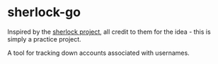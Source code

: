 # sherlock-go
Inspired by the [sherlock project](https://sherlock-project.github.io/), all credit to them for the idea - this is
simply a practice project.

A tool for tracking down accounts associated with usernames.
